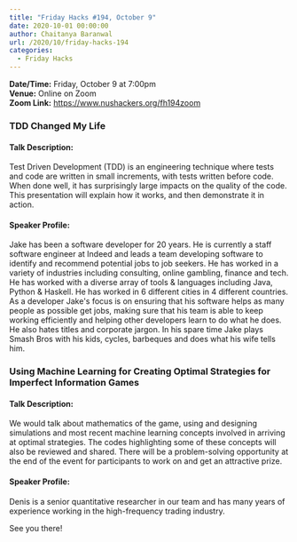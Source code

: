 ```yaml
---
title: "Friday Hacks #194, October 9"
date: 2020-10-01 00:00:00
author: Chaitanya Baranwal
url: /2020/10/friday-hacks-194
categories:
  - Friday Hacks
---
```


**Date/Time:** Friday, October 9 at 7:00pm<br />
**Venue:** Online on Zoom<br />
**Zoom Link:** <https://www.nushackers.org/fh194zoom>

### TDD Changed My Life

#### Talk Description:

Test Driven Development (TDD) is an engineering technique where tests and code are written in small increments, with tests written before code.  When done well, it has surprisingly large impacts on the quality of the code. This presentation will explain how it works, and then demonstrate it in action.

#### Speaker Profile:

Jake has been a software developer for 20 years.  He is currently a staff software engineer at Indeed and leads a team developing software to identify and recommend potential jobs to job seekers.  He has worked in a variety of industries including consulting, online gambling, finance and tech.  He has worked with a diverse array of tools & languages including Java, Python & Haskell.  He has worked in 6 different cities in 4 different countries. As a developer Jake's focus is on ensuring that his software helps as many people as possible get jobs, making sure that his team is able to keep working efficiently and helping other developers learn to do what he does.  He also hates titles and corporate jargon. In his spare time Jake plays Smash Bros with his kids, cycles, barbeques and does what his wife tells him.

### Using Machine Learning for Creating Optimal Strategies for Imperfect Information Games

#### Talk Description:

We would talk about mathematics of the game, using and designing simulations and most recent machine learning concepts involved in arriving at optimal strategies. The codes highlighting some of these concepts will also be reviewed and shared. There will be a problem-solving opportunity at the end of the event for participants to work on and get an attractive prize.

#### Speaker Profile:

Denis is a senior quantitative researcher in our team and has many years of experience working in the high-frequency trading industry.

See you there!
